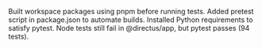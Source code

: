 Built workspace packages using pnpm before running tests.
Added pretest script in package.json to automate builds.
Installed Python requirements to satisfy pytest.
Node tests still fail in @directus/app, but pytest passes (94 tests).
